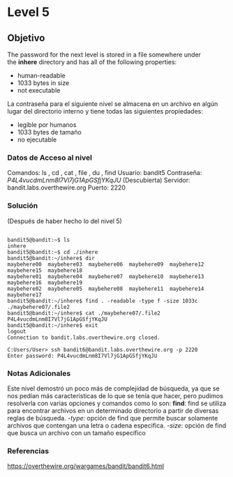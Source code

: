 # Level 5
## Objetivo
The password for the next level is stored in a file somewhere under the **inhere** directory and has all of the following properties:
- human-readable
- 1033 bytes in size
- not executable

La contraseña para el siguiente nivel se almacena en un archivo en algún lugar del directorio interno y tiene todas las siguientes propiedades:
- legible por humanos
- 1033 bytes de tamaño
- no ejecutable
### Datos de Acceso al nivel
Comandos: ls , cd , cat , file , du , find
Usuario: bandit5
Contraseña: *P4L4vucdmLnm8I7Vl7jG1ApGSfjYKqJU* (Descubierta)
Servidor: bandit.labs.overthewire.org
Puerto: 2220
### Solución
(Después de haber hecho lo del nivel 5)
```

bandit5@bandit:~$ ls
inhere
bandit5@bandit:~$ cd ./inhere
bandit5@bandit:~/inhere$ dir
maybehere00  maybehere03  maybehere06  maybehere09  maybehere12  maybehere15  maybehere18
maybehere01  maybehere04  maybehere07  maybehere10  maybehere13  maybehere16  maybehere19
maybehere02  maybehere05  maybehere08  maybehere11  maybehere14  maybehere17
bandit5@bandit:~/inhere$ find . -readable -type f -size 1033c
./maybehere07/.file2
bandit5@bandit:~/inhere$ cat ./maybehere07/.file2
P4L4vucdmLnm8I7Vl7jG1ApGSfjYKqJU
bandit5@bandit:~/inhere$ exit
logout
Connection to bandit.labs.overthewire.org closed.

C:Users/User> ssh bandit6@bandit.labs.overthewire.org -p 2220
Enter password: P4L4vucdmLnm8I7Vl7jG1ApGSfjYKqJU
```
### Notas Adicionales
Este nivel demostró un poco más de complejidad de búsqueda, ya que se nos pedían más características de lo que se tenía que hacer, pero pudimos resolverla con varias opciones y comandos como lo son:
**find**: find se utiliza para encontrar archivos en un determinado directorio a partir de diversas reglas de búsqueda.
*-type*: opción de find que permite buscar solamente archivos que contengan una letra o cadena especifica.
*-size*: opción de find que busca un archivo con un tamaño específico
### Referencias
https://overthewire.org/wargames/bandit/bandit6.html